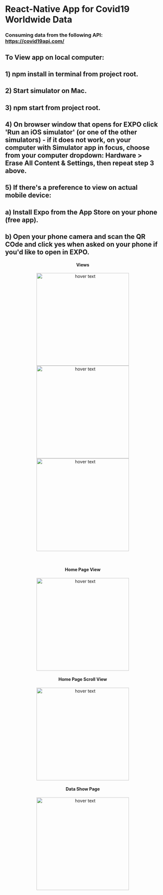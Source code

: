 # React-Native App for Covid19 Worldwide Data

### Consuming data from the following API: https://covid19api.com/

## To View app on local computer:
## 1) npm install in terminal from project root.
## 2) Start simulator on Mac.
## 3) npm start from project root.
## 4) On browser window that opens for EXPO click 'Run an iOS simulator' (or one of the other simulators) - if it does not work, on your computer with Simulator app in focus, choose from your computer dropdown: Hardware > Erase All Content & Settings, then repeat step 3 above.
## 5) If there's a preference to view on actual mobile device:
##    a) Install Expo from the App Store on your phone (free app).
##    b) Open your phone camera and scan the QR COde and click yes when asked on your phone if you'd like to open in EXPO.


<h4 align="center">Views</h4>
<p align="center">
  <img src="assets/images/homescreen.png" width="300" title="hover text">
  <img src="assets/images/homescreen-scroll.png" width="300" title="hover text">
  <img src="assets/images/data-show-page.png" width="300" title="hover text">
</p>
<br>  
<h4 align="center">Home Page View</h4>
<p align="center">
  <img src="assets/images/homescreen.png" width="300" title="hover text">
</p>
<h4 align="center">Home Page Scroll View</h4>
<p align="center">
  <img src="assets/images/homescreen-scroll.png" width="300" title="hover text">
</p>
<h4 align="center">Data Show Page</h4>
<p align="center">
  <img src="assets/images/data-show-page.png" width="300" title="hover text">
</p>
